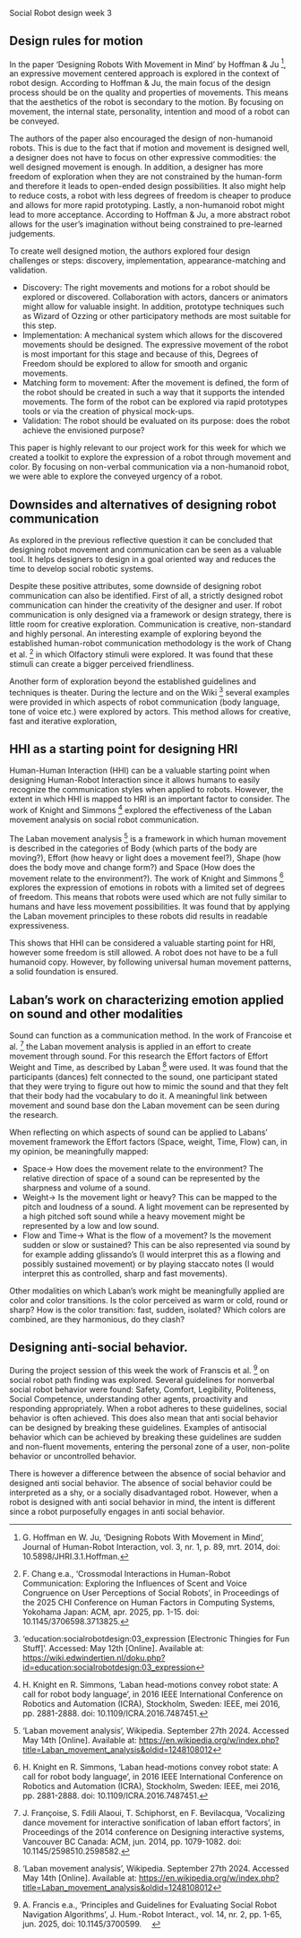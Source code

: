 Social Robot design week 3
## Design rules for motion
In the paper ‘Designing Robots With Movement in Mind’ by Hoffman & Ju [^1], an expressive movement centered approach is explored in the context of robot design. According to Hoffman & Ju, the main focus of the design process should be on the quality and properties of movements. This means that the aesthetics of the robot is secondary to the motion. By focusing on movement, the internal state, personality, intention and mood of a robot can be conveyed.

The authors of the paper also encouraged the design of non-humanoid robots. This is due to the fact that if motion and movement is designed well, a designer does not have to focus on other expressive commodities: the well designed movement is enough. In addition, a designer has more freedom of exploration when they are not constrained by the human-form and therefore it leads to open-ended design possibilities. It also might help to reduce costs, a robot with less degrees of freedom is cheaper to produce and allows for more rapid prototyping. Lastly, a non-humanoid robot might lead to more acceptance. According to Hoffman & Ju, a more abstract robot allows for the user’s imagination without being constrained to pre-learned judgements.  

To create well designed motion, the authors explored four design challenges or steps: discovery, implementation, appearance-matching and validation.

-	Discovery: The right movements and motions for a robot should be explored or discovered. Collaboration with actors, dancers or animators might allow for valuable insight. In addition, prototype techniques such as Wizard of Ozzing or other participatory methods are most suitable for this step.
-	 Implementation: A mechanical system which allows for the discovered movements should be designed. The expressive movement of the robot is most important for this stage and because of this, Degrees of Freedom should be explored to allow for smooth and organic movements.
-	Matching form to movement: After the movement is defined, the form of the robot should be created in such a way that it supports the intended movements. The form of the robot can be explored via rapid prototypes tools or via the creation of physical mock-ups.
-	Validation: The robot should be evaluated on its purpose: does the robot achieve the envisioned purpose? 

This paper is highly relevant to our project work for this week for which we created a toolkit to explore the expression of a robot through movement and color. By focusing on non-verbal communication via a non-humanoid robot, we were able to explore the conveyed urgency of a robot. 

[^1]: G. Hoffman en W. Ju, ‘Designing Robots With Movement in Mind’, Journal of Human-Robot Interaction, vol. 3, nr. 1, p. 89, mrt. 2014, doi: 10.5898/JHRI.3.1.Hoffman. 


## Downsides and alternatives of designing robot communication
As explored in the previous reflective question it can be concluded that designing robot movement and communication can be seen as a valuable tool. It helps designers to design in a goal oriented way and reduces the time to develop social robotic systems.

Despite these positive attributes, some downside of designing robot communication can also be identified. First of all, a strictly designed robot communication can hinder the creativity of the designer and user. If robot communication is only designed via a framework or design strategy, there is little room for creative exploration. Communication is creative, non-standard and highly personal. An interesting example of exploring beyond the established human-robot communication methodology is the work of Chang et al. [^2] in which Olfactory stimuli were explored. It was found that these stimuli can create a bigger perceived friendliness.

Another form of exploration beyond the established guidelines and techniques is theater. During the lecture and on the Wiki [^3] several examples were provided in which aspects of robot communication (body language, tone of voice etc.) were explored by actors. This method allows for creative, fast and iterative exploration,

[^2]: F. Chang e.a., ‘Crossmodal Interactions in Human-Robot Communication: Exploring the Influences of Scent and Voice Congruence on User Perceptions of Social Robots’, in Proceedings of the 2025 CHI Conference on Human Factors in Computing Systems, Yokohama Japan: ACM, apr. 2025, pp. 1-15. doi: 10.1145/3706598.3713825.
[^3]: ‘education:socialrobotdesign:03_expression [Electronic Thingies for Fun Stuff]’. Accessed: May 12th  [Online]. Available at: https://wiki.edwindertien.nl/doku.php?id=education:socialrobotdesign:03_expression


## HHI as a starting point for designing HRI
Human-Human Interaction (HHI) can be a valuable starting point when designing Human-Robot Interaction since it allows humans to easily recognize the communication styles when applied to robots. However, the extent in which HHI is mapped to HRI is an important factor to consider. The work of Knight and Simmons [^4] explored the effectiveness of the Laban movement analysis on social robot communication. 

The Laban movement analysis [^5] is a framework in which human movement is described in the categories of Body (which parts of the body are moving?), Effort (how heavy or light does a movement feel?), Shape (how does the body move and change form?) and Space (How does the movement relate to the environment?). The work of Knight and Simmons [^4] explores the expression of emotions in robots with a limited set of degrees of freedom. This means that robots were used which are not fully similar to humans and have less movement possibilities. It was found that by applying the Laban movement principles to these robots did results in readable expressiveness. 

This shows that HHI can be considered a valuable starting point for HRI, however some freedom is still allowed. A robot does not have to be a full humanoid copy. However, by following universal human movement patterns, a solid foundation is ensured. 

[^4]: H. Knight en R. Simmons, ‘Laban head-motions convey robot state: A call for robot body language’, in 2016 IEEE International Conference on Robotics and Automation (ICRA), Stockholm, Sweden: IEEE, mei 2016, pp. 2881-2888. doi: 10.1109/ICRA.2016.7487451.
[^5]: ‘Laban movement analysis’, Wikipedia. September 27th 2024. Accessed May 14th [Online]. Available at: https://en.wikipedia.org/w/index.php?title=Laban_movement_analysis&oldid=1248108012


## Laban’s work on characterizing emotion applied on sound and other modalities
Sound can function as a communication method. In the work of Francoise et al. [^6] the Laban movement analysis is applied in an effort to create movement through sound. For this research the Effort factors of Effort Weight and Time, as described by Laban [^5] were used. It was found that the participants (dances) felt connected to the sound, one participant stated that they were trying to figure out how to mimic the sound and that they felt that their body had the vocabulary to do it. A meaningful link between movement and sound base don the Laban movement can be seen during the research.

When reflecting on which aspects of sound can be applied to Labans’ movement framework the Effort factors (Space, weight, Time, Flow) can, in my opinion, be meaningfully mapped:

-	Space-> How does the movement relate to the environment? The relative direction of space of a sound can be represented by the sharpness and volume of a sound. 
-	Weight-> Is the movement light or heavy? This can be mapped to the pitch and loudness of a sound. A light movement can be represented by a high pitched soft sound while a heavy movement might be represented by a low and low sound.
-	Flow and Time-> What is the flow of a movement? Is the movement sudden or slow or sustained?  This can be also represented via sound by for example adding glissando’s (I would interpret this as a flowing and possibly sustained movement) or by playing staccato notes (I would interpret this as controlled, sharp and fast movements). 

Other modalities on which Laban’s work might be meaningfully applied are color and color transitions. Is the color perceived as warm or cold, round or sharp? How is the color transition: fast, sudden, isolated? Which colors are combined, are they harmonious, do they clash?
 [^6]: J. Françoise, S. Fdili Alaoui, T. Schiphorst, en F. Bevilacqua, ‘Vocalizing dance movement for interactive sonification of laban effort factors’, in Proceedings of the 2014 conference on Designing interactive systems, Vancouver BC Canada: ACM, jun. 2014, pp. 1079-1082. doi: 10.1145/2598510.2598582.

## Designing anti-social behavior. 
During the project session of this week the work of Franscis et al. [^7] on social robot path finding was explored. Several guidelines for nonverbal social robot behavior were found: Safety, Comfort, Legibility, Politeness, Social Competence, understanding other agents, proactivity and responding appropriately. When a robot adheres to these guidelines, social behavior is often achieved. This does also mean that anti social behavior can be designed by breaking these guidelines. Examples of antisocial behavior which can be achieved by breaking these guidelines are sudden and non-fluent movements, entering the personal zone of a user, non-polite behavior or uncontrolled behavior. 

There is however a difference between the absence of social behavior and designed anti social behavior. The absence of social behavior could be interpreted as a shy, or a socially disadvantaged robot. However, when a robot is designed with anti social behavior in mind, the intent is different since a robot purposefully engages in anti social behavior.

[^7]: A. Francis e.a., ‘Principles and Guidelines for Evaluating Social Robot Navigation Algorithms’, J. Hum.-Robot Interact., vol. 14, nr. 2, pp. 1-65, jun. 2025, doi: 10.1145/3700599.
 
